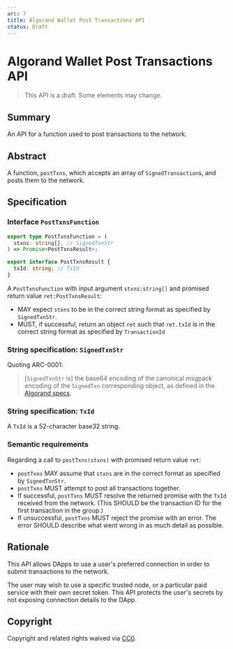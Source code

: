 ```yaml
---
arc: 7
title: Algorand Wallet Post Transactions API
status: Draft
---
```


# Algorand Wallet Post Transactions API

> This API is a draft.
> Some elements may change.

## Summary

An API for a function used to post transactions to the network.

## Abstract

A function, `postTxns`, which accepts an array of `SignedTransaction`s, and posts them to the network.

## Specification

### Interface `PostTxnsFunction`

```ts
export type PostTxnsFunction = (
  stxns: string[], // SignedTxnStr
) => Promise<PostTxnsResult>;

export interface PostTxnsResult {
  txId: string; // TxId
}
```

A `PostTxnsFunction` with input argument `stxns:string[]` and promised return value `ret:PostTxnsResult`:

* MAY expect `stxns` to be in the correct string format as specified by `SignedTxnStr`.
* MUST, if successful, return an object `ret` such that `ret.txId` is in the correct string format as specified by `TransactionId`

### String specification: `SignedTxnStr`

Quoting ARC-0001:

> [`SignedTxnStr` is] the base64 encoding of the canonical msgpack encoding of the `SignedTxn` corresponding object, as defined in the [Algorand specs](https://github.com/algorandfoundation/specs).

### String specification: `TxId`

A `TxId` is a 52-character base32 string.

### Semantic requirements

Regarding a call to `postTxns(stxns)` with promised return value `ret`:

* `postTxns` MAY assume that `stxns` are in the correct format as specified by `SignedTxnStr`.
* `postTxns` MUST attempt to post all transactions together.
* If successful, `postTxns` MUST resolve the returned promise with the `TxId` received from the network. (This SHOULD be the transaction ID for the first transaction in the group.)
* If unsuccessful, `postTxns` MUST reject the promise with an error. The error SHOULD describe what went wrong in as much detail as possible.

## Rationale

This API allows DApps to use a user's preferred connection in order to submit transactions to the network.

The user may wish to use a specific trusted node, or a particular paid service with their own secret token. This API protects the user's secrets by not exposing connection details to the DApp.

## Copyright

Copyright and related rights waived via [CC0](https://creativecommons.org/publicdomain/zero/1.0/).
